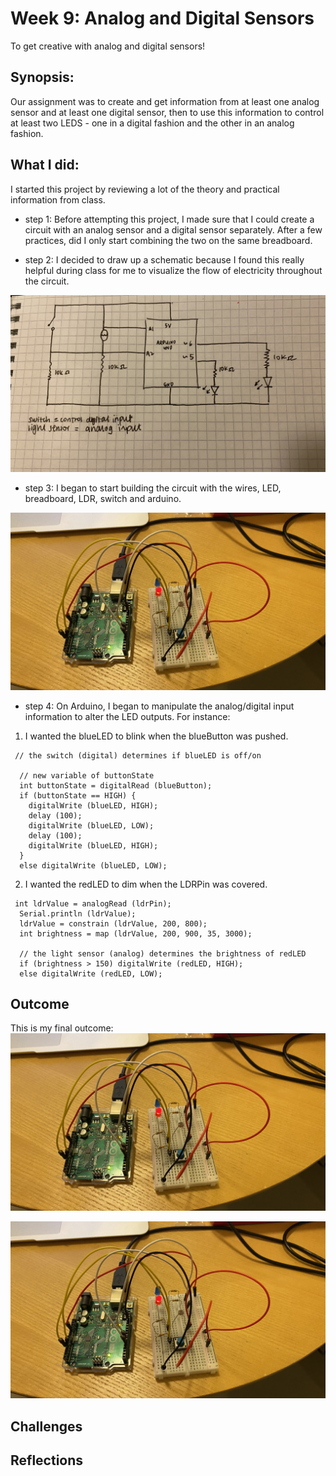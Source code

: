 # Week 9: Analog and Digital Sensors
To get creative with analog and digital sensors!

## Synopsis:
Our assignment was to create and get information from at least one analog sensor and at least one digital sensor, then to use this information to control at least two LEDS - one in a digital fashion and the other in an analog fashion.

## What I did:
I started this project by reviewing a lot of the theory and practical information from class. 

- step 1: 
Before attempting this project, I made sure that I could create a circuit with an analog sensor and a digital sensor separately. After a few practices, did I only start combining the two on the same breadboard.

- step 2: 
I decided to draw up a schematic because I found this really helpful during class for me to visualize the flow of electricity throughout the circuit.

![](TAN_ADSchematic.JPG)

- step 3:
I began to start building the circuit with the wires, LED, breadboard, LDR, switch and arduino. 

![](TAN_ADCircuit.JPG)

- step 4: 
On Arduino, I began to manipulate the analog/digital input information to alter the LED outputs. For instance:

1. I wanted the blueLED to blink when the blueButton was pushed. 

````
 // the switch (digital) determines if blueLED is off/on

  // new variable of buttonState
  int buttonState = digitalRead (blueButton);
  if (buttonState == HIGH) {
    digitalWrite (blueLED, HIGH);
    delay (100);
    digitalWrite (blueLED, LOW);
    delay (100);
    digitalWrite (blueLED, HIGH);
  }
  else digitalWrite (blueLED, LOW);
````

2. I wanted the redLED to dim when the LDRPin was covered. 

````
 int ldrValue = analogRead (ldrPin);
  Serial.println (ldrValue);
  ldrValue = constrain (ldrValue, 200, 800);
  int brightness = map (ldrValue, 200, 900, 35, 3000);

  // the light sensor (analog) determines the brightness of redLED
  if (brightness > 150) digitalWrite (redLED, HIGH);
  else digitalWrite (redLED, LOW);
````

## Outcome
This is my final outcome:
![](TAN_ADCircuit.jpg)

![](TAN_ADCircuit.jpg)

## Challenges

## Reflections
